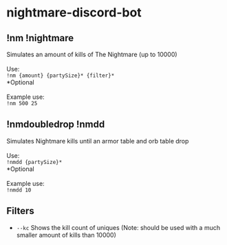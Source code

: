 ﻿# nightmare-discord-bot

## !nm !nightmare
Simulates an amount of kills of The Nightmare (up to 10000)<br>
<br>
Use:<br> 
`!nm {amount} {partySize}* {filter}*`<br>
*Optional<br>
<br>
Example use:<br>
`!nm 500 25`

## !nmdoubledrop !nmdd
Simulates Nightmare kills until an armor table and orb table drop<br>
<br>
Use:<br>
`!nmdd {partySize}*`<br>
*Optional<br>
<br>
Example use:<br>
`!nmdd 10`<br>

## Filters
- `--kc` Shows the kill count of uniques (Note: should be used with a much smaller amount of kills than 10000)
